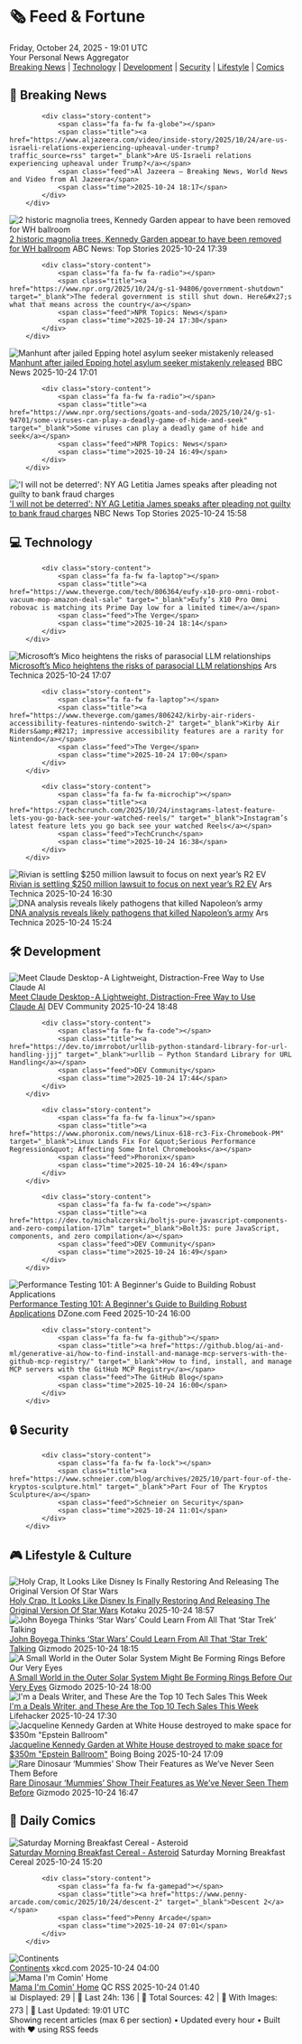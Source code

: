 <!-- Processing 54 RSS feeds at 2025-10-24 19:01:40 UTC -->
<!-- Processing: Penny Arcade -->
<!-- Processing: Dilbert -->
<!-- Processing: Cyanide & Happiness -->
<!-- Processing: CNN Top Stories -->
<!-- Processing: CNN Breaking News -->
<!-- Processing: BBC Breaking News -->
<!-- Processing: Al Jazeera Breaking News -->
<!-- Processing: CBC News -->
<!-- Error processing https://rss.cbc.ca/lineup/topstories.xml: The read operation timed out -->
<!-- Processing: Associated Press Breaking -->
<!-- Processing: NBC News Breaking -->
<!-- Processing: Sky News World -->
<!-- Processing: The Verge -->
<!-- Processing: Dev.to -->
<!-- Processing: StackOverflow Blog -->
<!-- Processing: It's FOSS -->
<!-- Processing: OMG! Ubuntu -->
<!-- Processing: DistroWatch -->
<!-- Processing: Linux.com -->
<!-- Processing: Ubuntu Blog -->
<!-- Processing: Martin Fowler -->
<!-- Processing: Coding Horror -->
<!-- Processing: The Pragmatic Engineer -->
<!-- Processing: Gizmodo -->
<!-- Processing: Kotaku -->
<!-- Processing: Boing Boing -->
<!-- Processing: Krebs on Security -->
<!-- Processing: Schneier on Security -->
<!-- Generated 7 new posts out of 27 feeds processed -->
<div class="newspaper-header">
    <h1 class="newspaper-title">🗞️ Feed & Fortune</h1>
    <div class="newspaper-date">Friday, October 24, 2025 - 19:01 UTC</div>
    <div class="newspaper-subtitle">Your Personal News Aggregator</div>
</div>

<div class="newspaper-nav">
    <a href="#breaking">Breaking News</a> |
    <a href="#tech">Technology</a> |
    <a href="#dev">Development</a> |
    <a href="#security">Security</a> |
    <a href="#lifestyle">Lifestyle</a> |
    <a href="#webcomics">Comics</a>
</div>

<div class="news-section breaking-news" id="breaking">
<h2 class="section-header">🚨 Breaking News</h2>
<div class="stories-container">
<div class="story">
            
            <div class="story-content">
                <span class="fa fa-fw fa-globe"></span>
                <span class="title"><a href="https://www.aljazeera.com/video/inside-story/2025/10/24/are-us-israeli-relations-experiencing-upheaval-under-trump?traffic_source=rss" target="_blank">Are US-Israeli relations experiencing upheaval under Trump?</a></span>
                <span class="feed">Al Jazeera – Breaking News, World News and Video from Al Jazeera</span>
                <span class="time">2025-10-24 18:17</span>
            </div>
        </div>
<div class="story">
            <img src="https://s.abcnews.com/images/US/white-house-1-ap-gmh-251024_1761313105558_hpMain_4x3t_384.jpg" alt="2 historic magnolia trees, Kennedy Garden appear to have been removed for WH ballroom" class="story-image" loading="lazy" onerror="this.style.display='none'">
            <div class="story-content">
                <span class="fa fa-fw fa-tv"></span>
                <span class="title"><a href="https://abcnews.go.com/Politics/historic-magnolia-trees-kennedy-garden-removed-east-wing/story?id=126822108" target="_blank">2 historic magnolia trees, Kennedy Garden appear to have been removed for WH ballroom</a></span>
                <span class="feed">ABC News: Top Stories</span>
                <span class="time">2025-10-24 17:39</span>
            </div>
        </div>
<div class="story">
            
            <div class="story-content">
                <span class="fa fa-fw fa-radio"></span>
                <span class="title"><a href="https://www.npr.org/2025/10/24/g-s1-94806/government-shutdown" target="_blank">The federal government is still shut down. Here&#x27;s what that means across the country</a></span>
                <span class="feed">NPR Topics: News</span>
                <span class="time">2025-10-24 17:30</span>
            </div>
        </div>
<div class="story">
            <img src="https://ichef.bbci.co.uk/ace/standard/240/cpsprodpb/9740/live/9875d610-b0f9-11f0-ba75-093eca1ac29b.jpg" alt="Manhunt after jailed Epping hotel asylum seeker mistakenly released" class="story-image" loading="lazy" onerror="this.style.display='none'">
            <div class="story-content">
                <span class="fa fa-fw fa-flag"></span>
                <span class="title"><a href="https://www.bbc.com/news/articles/cx2d5rl36vgo?at_medium=RSS&at_campaign=rss" target="_blank">Manhunt after jailed Epping hotel asylum seeker mistakenly released</a></span>
                <span class="feed">BBC News</span>
                <span class="time">2025-10-24 17:01</span>
            </div>
        </div>
<div class="story">
            
            <div class="story-content">
                <span class="fa fa-fw fa-radio"></span>
                <span class="title"><a href="https://www.npr.org/sections/goats-and-soda/2025/10/24/g-s1-94701/some-viruses-can-play-a-deadly-game-of-hide-and-seek" target="_blank">Some viruses can play a deadly game of hide and seek</a></span>
                <span class="feed">NPR Topics: News</span>
                <span class="time">2025-10-24 16:49</span>
            </div>
        </div>
<div class="story">
            <img src="https://media-cldnry.s-nbcnews.com/image/upload/t_fit_1500w/mpx/2704722219/2025_10/1761321504378_now_brk_james_statement_251024_1920x1080-wqce9v.jpg" alt="&#x27;I will not be deterred&#x27;: NY AG Letitia James speaks after pleading not guilty to bank fraud charges" class="story-image" loading="lazy" onerror="this.style.display='none'">
            <div class="story-content">
                <span class="fa fa-fw fa-broadcast-tower"></span>
                <span class="title"><a href="https://www.nbcnews.com/now/video/ny-ag-letitia-james-speaks-after-pleading-not-guilty-to-bank-fraud-charges-250566213777" target="_blank">&#x27;I will not be deterred&#x27;: NY AG Letitia James speaks after pleading not guilty to bank fraud charges</a></span>
                <span class="feed">NBC News Top Stories</span>
                <span class="time">2025-10-24 15:58</span>
            </div>
        </div>
</div>
</div>
<div class="news-section tech-news" id="tech">
<h2 class="section-header">💻 Technology</h2>
<div class="stories-container">
<div class="story">
            
            <div class="story-content">
                <span class="fa fa-fw fa-laptop"></span>
                <span class="title"><a href="https://www.theverge.com/tech/806364/eufy-x10-pro-omni-robot-vacuum-mop-amazon-deal-sale" target="_blank">Eufy’s X10 Pro Omni robovac is matching its Prime Day low for a limited time</a></span>
                <span class="feed">The Verge</span>
                <span class="time">2025-10-24 18:14</span>
            </div>
        </div>
<div class="story">
            <img src="https://cdn.arstechnica.net/wp-content/uploads/2025/10/micoheart-500x500-1761323862.png" alt="Microsoft’s Mico heightens the risks of parasocial LLM relationships" class="story-image" loading="lazy" onerror="this.style.display='none'">
            <div class="story-content">
                <span class="fa fa-fw fa-cog"></span>
                <span class="title"><a href="https://arstechnica.com/ai/2025/10/microsofts-mico-heightens-the-risks-of-parasocial-llm-relationships/" target="_blank">Microsoft’s Mico heightens the risks of parasocial LLM relationships</a></span>
                <span class="feed">Ars Technica</span>
                <span class="time">2025-10-24 17:07</span>
            </div>
        </div>
<div class="story">
            
            <div class="story-content">
                <span class="fa fa-fw fa-laptop"></span>
                <span class="title"><a href="https://www.theverge.com/games/806242/kirby-air-riders-accessibility-features-nintendo-switch-2" target="_blank">Kirby Air Riders&amp;#8217; impressive accessibility features are a rarity for Nintendo</a></span>
                <span class="feed">The Verge</span>
                <span class="time">2025-10-24 17:00</span>
            </div>
        </div>
<div class="story">
            
            <div class="story-content">
                <span class="fa fa-fw fa-microchip"></span>
                <span class="title"><a href="https://techcrunch.com/2025/10/24/instagrams-latest-feature-lets-you-go-back-see-your-watched-reels/" target="_blank">Instagram’s latest feature lets you go back see your watched Reels</a></span>
                <span class="feed">TechCrunch</span>
                <span class="time">2025-10-24 16:38</span>
            </div>
        </div>
<div class="story">
            <img src="https://cdn.arstechnica.net/wp-content/uploads/2023/05/rivian-assembly-scaled-500x500-1761322088.jpg" alt="Rivian is settling $250 million lawsuit to focus on next year’s R2 EV" class="story-image" loading="lazy" onerror="this.style.display='none'">
            <div class="story-content">
                <span class="fa fa-fw fa-cog"></span>
                <span class="title"><a href="https://arstechnica.com/cars/2025/10/rivian-settles-shareholder-lawsuit-for-250-million-denies-allegations/" target="_blank">Rivian is settling $250 million lawsuit to focus on next year’s R2 EV</a></span>
                <span class="feed">Ars Technica</span>
                <span class="time">2025-10-24 16:30</span>
            </div>
        </div>
<div class="story">
            <img src="https://cdn.arstechnica.net/wp-content/uploads/2025/10/napoleon2-500x500-1760798550.jpg" alt="DNA analysis reveals likely pathogens that killed Napoleon’s army" class="story-image" loading="lazy" onerror="this.style.display='none'">
            <div class="story-content">
                <span class="fa fa-fw fa-cog"></span>
                <span class="title"><a href="https://arstechnica.com/science/2025/10/dna-analysis-reveals-likely-pathogens-that-killed-napoleons-army/" target="_blank">DNA analysis reveals likely pathogens that killed Napoleon’s army</a></span>
                <span class="feed">Ars Technica</span>
                <span class="time">2025-10-24 15:24</span>
            </div>
        </div>
</div>
</div>
<div class="news-section dev-news" id="dev">
<h2 class="section-header">🛠️ Development</h2>
<div class="stories-container">
<div class="story">
            <img src="https://media2.dev.to/dynamic/image/width=800%2Cheight=%2Cfit=scale-down%2Cgravity=auto%2Cformat=auto/https%3A%2F%2Fdev-to-uploads.s3.amazonaws.com%2Fuploads%2Farticles%2Fne9j6b2pnzoelci1yo9x.png" alt="Meet Claude Desktop - A Lightweight, Distraction-Free Way to Use Claude AI" class="story-image" loading="lazy" onerror="this.style.display='none'">
            <div class="story-content">
                <span class="fa fa-fw fa-code"></span>
                <span class="title"><a href="https://dev.to/prevailexcellent/meet-claude-desktop-a-lightweight-distraction-free-way-to-use-claude-ai-295c" target="_blank">Meet Claude Desktop - A Lightweight, Distraction-Free Way to Use Claude AI</a></span>
                <span class="feed">DEV Community</span>
                <span class="time">2025-10-24 18:48</span>
            </div>
        </div>
<div class="story">
            
            <div class="story-content">
                <span class="fa fa-fw fa-code"></span>
                <span class="title"><a href="https://dev.to/imrrobot/urllib-python-standard-library-for-url-handling-jjj" target="_blank">urllib – Python Standard Library for URL Handling</a></span>
                <span class="feed">DEV Community</span>
                <span class="time">2025-10-24 17:44</span>
            </div>
        </div>
<div class="story">
            
            <div class="story-content">
                <span class="fa fa-fw fa-linux"></span>
                <span class="title"><a href="https://www.phoronix.com/news/Linux-618-rc3-Fix-Chromebook-PM" target="_blank">Linux Lands Fix For &quot;Serious Performance Regression&quot; Affecting Some Intel Chromebooks</a></span>
                <span class="feed">Phoronix</span>
                <span class="time">2025-10-24 16:49</span>
            </div>
        </div>
<div class="story">
            
            <div class="story-content">
                <span class="fa fa-fw fa-code"></span>
                <span class="title"><a href="https://dev.to/michalczerski/boltjs-pure-javascript-components-and-zero-compilation-17lm" target="_blank">BoltJS: pure JavaScript, components, and zero compilation</a></span>
                <span class="feed">DEV Community</span>
                <span class="time">2025-10-24 16:49</span>
            </div>
        </div>
<div class="story">
            <img src="https://dz2cdn1.dzone.com/thumbnail?fid=18639997&w=600" alt="Performance Testing 101: A Beginner&#x27;s Guide to Building Robust Applications" class="story-image" loading="lazy" onerror="this.style.display='none'">
            <div class="story-content">
                <span class="fa fa-fw fa-newspaper"></span>
                <span class="title"><a href="https://dzone.com/articles/performance-testing-guide" target="_blank">Performance Testing 101: A Beginner&#x27;s Guide to Building Robust Applications</a></span>
                <span class="feed">DZone.com Feed</span>
                <span class="time">2025-10-24 16:00</span>
            </div>
        </div>
<div class="story">
            
            <div class="story-content">
                <span class="fa fa-fw fa-github"></span>
                <span class="title"><a href="https://github.blog/ai-and-ml/generative-ai/how-to-find-install-and-manage-mcp-servers-with-the-github-mcp-registry/" target="_blank">How to find, install, and manage MCP servers with the GitHub MCP Registry</a></span>
                <span class="feed">The GitHub Blog</span>
                <span class="time">2025-10-24 16:00</span>
            </div>
        </div>
</div>
</div>
<div class="news-section security-news" id="security">
<h2 class="section-header">🔒 Security</h2>
<div class="stories-container">
<div class="story">
            
            <div class="story-content">
                <span class="fa fa-fw fa-lock"></span>
                <span class="title"><a href="https://www.schneier.com/blog/archives/2025/10/part-four-of-the-kryptos-sculpture.html" target="_blank">Part Four of The Kryptos Sculpture</a></span>
                <span class="feed">Schneier on Security</span>
                <span class="time">2025-10-24 11:01</span>
            </div>
        </div>
</div>
</div>
<div class="news-section lifestyle-news" id="lifestyle">
<h2 class="section-header">🎮 Lifestyle & Culture</h2>
<div class="stories-container">
<div class="story">
            <img src="https://kotaku.com/app/uploads/2025/10/satarrr-1280x720.jpg" alt="Holy Crap, It Looks Like Disney Is Finally Restoring And Releasing The Original Version Of Star Wars" class="story-image" loading="lazy" onerror="this.style.display='none'">
            <div class="story-content">
                <span class="fa fa-fw fa-gamepad"></span>
                <span class="title"><a href="https://kotaku.com/star-wars-original-theatrical-cut-4k-restoration-leaks-screenshot-disney-2027-2000638887" target="_blank">Holy Crap, It Looks Like Disney Is Finally Restoring And Releasing The Original Version Of Star Wars</a></span>
                <span class="feed">Kotaku</span>
                <span class="time">2025-10-24 18:57</span>
            </div>
        </div>
<div class="story">
            <img src="https://gizmodo.com/app/uploads/2025/10/johnboyega-1280x720.jpg" alt="John Boyega Thinks ‘Star Wars’ Could Learn From All That ‘Star Trek’ Talking" class="story-image" loading="lazy" onerror="this.style.display='none'">
            <div class="story-content">
                <span class="fa fa-fw fa-computer"></span>
                <span class="title"><a href="https://gizmodo.com/john-boyega-prefers-star-wars-over-trek-because-of-all-the-talking-2000676738" target="_blank">John Boyega Thinks ‘Star Wars’ Could Learn From All That ‘Star Trek’ Talking</a></span>
                <span class="feed">Gizmodo</span>
                <span class="time">2025-10-24 18:15</span>
            </div>
        </div>
<div class="story">
            <img src="https://gizmodo.com/app/uploads/2025/10/Chiron_in_Celestia-1280x853.jpg" alt="A Small World in the Outer Solar System Might Be Forming Rings Before Our Very Eyes" class="story-image" loading="lazy" onerror="this.style.display='none'">
            <div class="story-content">
                <span class="fa fa-fw fa-computer"></span>
                <span class="title"><a href="https://gizmodo.com/a-small-world-in-the-outer-solar-system-might-be-forming-rings-before-our-very-eyes-2000676658" target="_blank">A Small World in the Outer Solar System Might Be Forming Rings Before Our Very Eyes</a></span>
                <span class="feed">Gizmodo</span>
                <span class="time">2025-10-24 18:00</span>
            </div>
        </div>
<div class="story">
            <img src="https://lifehacker.com/imagery/articles/01JVZABKMFK8VHA1KJ8C41P3B1/hero-image.png" alt="I&#x27;m a Deals Writer, and These Are the Top 10 Tech Sales This Week" class="story-image" loading="lazy" onerror="this.style.display='none'">
            <div class="story-content">
                <span class="fa fa-fw fa-life-ring"></span>
                <span class="title"><a href="https://lifehacker.com/tech/best-tech-deals-this-week?utm_medium=RSS" target="_blank">I&#x27;m a Deals Writer, and These Are the Top 10 Tech Sales This Week</a></span>
                <span class="feed">Lifehacker</span>
                <span class="time">2025-10-24 17:30</span>
            </div>
        </div>
<div class="story">
            <img src="https://i0.wp.com/boingboing.net/wp-content/uploads/2025/10/WHHO_Commemorative-Trees_Jacqueline-Kennedy-Garden_20230821_NKing_01.webp?fit=1300%2C867&amp;quality=55&amp;ssl=1" alt="Jacqueline Kennedy Garden at White House destroyed to make space for $350m &quot;Epstein Ballroom&quot;" class="story-image" loading="lazy" onerror="this.style.display='none'">
            <div class="story-content">
                <span class="fa fa-fw fa-arrow-right"></span>
                <span class="title"><a href="https://boingboing.net/2025/10/24/jacqueline-kennedy-garden-at-white-house-destroyed-to-make-space-for-350m-epstein-ballroom.html" target="_blank">Jacqueline Kennedy Garden at White House destroyed to make space for $350m &quot;Epstein Ballroom&quot;</a></span>
                <span class="feed">Boing Boing</span>
                <span class="time">2025-10-24 17:09</span>
            </div>
        </div>
<div class="story">
            <img src="https://gizmodo.com/app/uploads/2025/10/E.-annectens-1-1280x853.jpg" alt="Rare Dinosaur ‘Mummies’ Show Their Features as We’ve Never Seen Them Before" class="story-image" loading="lazy" onerror="this.style.display='none'">
            <div class="story-content">
                <span class="fa fa-fw fa-computer"></span>
                <span class="title"><a href="https://gizmodo.com/rare-dinosaur-mummies-show-their-features-as-weve-never-seen-them-before-2000676678" target="_blank">Rare Dinosaur ‘Mummies’ Show Their Features as We’ve Never Seen Them Before</a></span>
                <span class="feed">Gizmodo</span>
                <span class="time">2025-10-24 16:47</span>
            </div>
        </div>
</div>
</div>
<div class="news-section webcomics-section" id="webcomics">
<h2 class="section-header">🎨 Daily Comics</h2>
<div class="stories-container">
<div class="story">
            <img src="https://www.smbc-comics.com/comics/1761280038-20251024.png" alt="Saturday Morning Breakfast Cereal - Asteroid" class="story-image" loading="lazy" onerror="this.style.display='none'">
            <div class="story-content">
                <span class="fa fa-fw fa-smile"></span>
                <span class="title"><a href="https://www.smbc-comics.com/comic/asteroid" target="_blank">Saturday Morning Breakfast Cereal - Asteroid</a></span>
                <span class="feed">Saturday Morning Breakfast Cereal</span>
                <span class="time">2025-10-24 15:20</span>
            </div>
        </div>
<div class="story">
            
            <div class="story-content">
                <span class="fa fa-fw fa-gamepad"></span>
                <span class="title"><a href="https://www.penny-arcade.com/comic/2025/10/24/descent-2" target="_blank">Descent 2</a></span>
                <span class="feed">Penny Arcade</span>
                <span class="time">2025-10-24 07:01</span>
            </div>
        </div>
<div class="story">
            <img src="https://imgs.xkcd.com/comics/continents.png" alt="Continents" class="story-image" loading="lazy" onerror="this.style.display='none'">
            <div class="story-content">
                <span class="fa fa-fw fa-laugh"></span>
                <span class="title"><a href="https://xkcd.com/3159/" target="_blank">Continents</a></span>
                <span class="feed">xkcd.com</span>
                <span class="time">2025-10-24 04:00</span>
            </div>
        </div>
<div class="story">
            <img src="http://www.questionablecontent.net/comics/5686.png" alt="Mama I&#x27;m Comin&#x27; Home" class="story-image" loading="lazy" onerror="this.style.display='none'">
            <div class="story-content">
                <span class="fa fa-fw fa-music"></span>
                <span class="title"><a href="http://questionablecontent.net/view.php?comic=5686" target="_blank">Mama I&#x27;m Comin&#x27; Home</a></span>
                <span class="feed">QC RSS</span>
                <span class="time">2025-10-24 01:40</span>
            </div>
        </div>
</div>
</div>

<div class="newspaper-footer">
    <div class="stats">
        📊 Displayed: 29 | 📅 Last 24h: 136 | 📡 Total Sources: 42 | 📸 With Images: 273 |
        🔄 Last Updated: 19:01 UTC
    </div>
    <div class="footer-note">
        Showing recent articles (max 6 per section) • Updated every hour • Built with ❤️ using RSS feeds
    </div>
</div>
